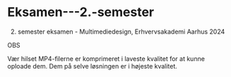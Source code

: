 # Eksamen---2.-semester
2. semester eksamen - Multimediedesign, Erhvervsakademi Aarhus 2024


OBS

Vær hilset
MP4-filerne er komprimeret i laveste kvalitet for at kunne oploade dem.
Dem på selve løsningen er i højeste kvalitet.
